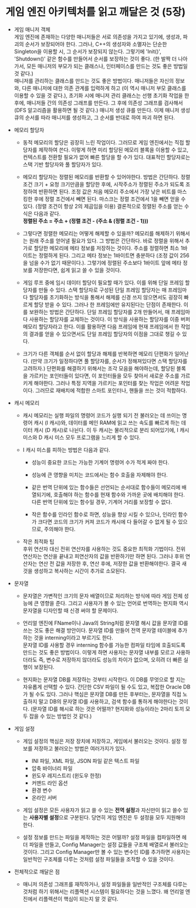 # 게임 엔진 아키텍처를 읽고 깨달은 것 (5장)

- 게임 매니저 객체  
게임 엔진에 존재하는 다양한 매니저들은 서로 의존성을 가지고 있기에, 생성과, 파괴의 순서가 보장되어야 한다. 그러나, C++의 생성자와 소멸자는 단순한 Singleton을 이용할 시, 그 순서가 보장되지 않는다. 그렇기에 'Init()', 'Shutdown()' 같은 함수를 만들어서 순서를 보장하는 것이 좋다. (한 발짝 더 나아가서, 모든 매니저의 부모가 되는 클래스나, 인터페이스를 만드는 것도 좋은 방법일 것 같다.)  
매니저를 관리하는 클래스를 만드는 것도 좋은 방법이다. 매니저들은 자신의 정보와, 다른 매니저에 대한 의존 관계를 입력하게 하고 (이 역시 매니저 부모 클래스를 이용할 수 있을 것 같다.), 초기화 시에 매니저 관리 클래스는 선행 초기화 작업을 한 후에, 매니저들 간의 의존성 그래프를 만든다. 그 후에 의존성 그래프를 검사해서 (DFS 알고리즘을 활용하면 될 것 같다.) 매니저 생성 큐를 만든다. 이제 매니저 생성 큐의 순서를 따라 매니저를 생성하고, 그 순서를 반대로 하여 파괴 하면 된다.

- 메모리 할당자
  - 동적 메모리의 할당은 굉장히 느린 작업이다. 그러므로 게임 엔진에서는 직접 할당자를 제작하여 쓴다. 이렇게 하면 미리 할당된 메모리 블록을 이용할 수 있고, 컨텍스트를 전환할 필요가 없어 빠른 할당을 할 수가 있다. 대표적인 할당자로는 스택 기반 할당자와 풀 할당자가 있다.  

  - 메모리 할당자는 정렬된 메모리를 반환할 수 있어야한다. 방법은 간단하다. 정렬 조건 크기 + 요청 크기만큼을 할당한 후에, 시작주소가 정렬된 주소가 되도록 조정하여 반환하면 된다. 조정 값은 처음 메모리 주소에서 가장 낮은 비트를 마스킹한 후에 정렬 조건에서 빼면 된다. 마스크는 정렬 조건에서 1을 빼면 얻을 수 있다. (정렬 조건이 항상 2의 제곱임을 이용) 결론적으로 정렬된 주소를 얻는 수식은 다음과 같다.  
  **정렬된 주소 = 주소 + (정렬 조건 - (주소 & (정렬 조건 - 1)))**

  - 그렇다면 정렬한 메모리는 어떻게 해제할 수 있을까? 메모리를 해제하기 위해서는 원래 주소를 얻어낼 필요가 있다. 그 방법은 간단하다. 바로 정렬을 위해서 추가로 할당한 메모리에 메타 정보를 저장하는 것이다. 주소를 정렬하면 최소 1바이트는 정렬하게 된다. 그리고 메타 정보는 1바이트면 충분하다 (조정 값이 256을 넘을 수가 없기 때문이다.). 그렇기에 정렬된 주소보다 1바이트 앞에 메타 정보를 저장한다면, 쉽게 읽고 쓸 수 있을 것이다.  

  - 게임 루프 중에 임시 데이터 할당이 필요할 때가 있다. 이를 위해 단일 프레임 할당자를 만들 수 있다. 스택 할당자로 구성된 단일 프레임 할당자는 매 프레임마다 할당자를 초기화하는 방식을 통해서 해제를 신경 쓰지 않으면서도 굉장히 빠르게 할당 받을 수 있다. 그러나 한 프레임에만 유지된다는 단점이 존재한다. 이를 보완하는 방법은 간단하다. 단일 프레임 할당자를 2개 만들어서, 매 프레임마다 사용하는 할당자를 교체하는 것이다. 이 방식을 사용하는 할당자를 이중 버퍼 메모리 할당자라고 한다. 이를 활용하면 다음 프레임에 현재 프레임에서 한 작업의 결과를 얻을 수 있으면서도 단일 프레임 할당자의 이점을 그대로 챙길 수 있다.  

  - 크기가 다른 객체를 순서 없이 할당과 해제를 반복하면 메모리 단편화가 일어난다. (만약 크기가 일정하다면 풀 할당자를, 순서가 정해져있다면 스택 할당자를 고려하자.) 단편화를 해결하기 위해서는 조각 모음을 해야하는데, 할당된 블록을 가르키는 포인터들이 있다면, 이 포인터들을 모두 찾아서 새로운 주소를 가르키게 해야한다. 그러나 특정 지역을 가르키는 포인터를 찾는 작업은 어려운 작업이다. 그러므로 재배치에 적합한 스마트 포인터나, 핸들을 쓰는 것이 적합하다.

- 캐시 메모리

  - 캐시 메모리는 실행 파일의 명령어 코드가 실행 되기 전 불러오는 데 쓰이는 명령어 캐시 (I 캐시)와, 데이터를 메인 RAM에 읽고 쓰는 속도를 빠르게 하는 데이터 캐시 (D 캐시)로 나뉜다. 이 두 캐시는 물리적으로 분리 되어있기에, I 캐시 미스와 D 캐시 미스 모두 프로그램을 느리게 할 수 있다.

  - I 캐시 미스를 피하는 방법은 다음과 같다.

    - 성능이 중요한 코드는 가능한 기계어 명령어 수가 적게 짜야 한다.

    - 성능에 큰 영향을 미치는 코드에서는 함수 호출을 자제해야 한다.
  
    - 같은 번역 단위에 있는 함수들은 선언되는 순서대로 함수들이 메모리에 배열되기에, 호출해야 하는 함수를 현재 함수와 가까운 곳에 배치해야 한다. 다른 번역 단위에 있는 함수일 경우, 기계어 거리를 보장할 수 없다.

    - 작은 함수를 인라인 함수로 하면, 성능을 향상 시킬 수 있으나, 인라인 함수가 크다면 코드의 크기가 커져 코드가 캐시에 다 들어갈 수 없게 될 수 있으므로, 주의해야 한다.

  - 작은 최적화 팁  
    후위 연산자 대신 전위 연산자를 사용하는 것도 중요한 최적화 기법이다. 전위 연산자는 연산을 끝내고 피연산자의 값을 반환하기만 하면 된다. 그러나 후위 연산자는 연산 전 값을 저장한 후, 연산 후에, 저장한 값을 반환해야한다. 결국 새 것을 생성하고 복사하는 시간이 추가로 소모된다.

- 문자열  
  - 문자열은 가변적인 크기의 문자 배열이므로 처리하는 방식에 따라 게임 전체 성능에 큰 영향을 준다. 그리고 사용자가 볼 수 있는 언어로 번역하는 현지화 역시 문자열을 디자인할 때 신경 써야 할 문제이다.  
  
  - 언리얼 엔진에 FName이나 Java의 String처럼 문자열 해시 값을 문자열 ID를 쓰는 것도 좋은 해결 방안이다. 문자열 ID를 만들어 전역 문자열 테이블에 추가하는 것을 interning이라고 부르기도 한다.  
  문자열 ID를 사용할 경우 interning 함수를 가능한 컴파일 타임에 호출되도록 만드는 것도 좋은 방법이다. 이렇게 하면 사용자는 문자열 내부를 모르고 사용하더라도 즉, 변수로 저장하지 않더라도 성능의 차이가 없으며, 오히려 더 빠른 실행이 보장된다.  
  
  - 현지화는 문자열 DB를 저장하는 것부터 시작한다. 이 DB를 무엇으로 할 지는 자유롭게 선택할 수 있다. 간단한 CSV 파일이 될 수도 있고, 복잡한 Oracle DB가 될 수도 있다. 그러나 핵심은 문자열 DB를 만든 후부터는, 문자열을 직접 노출하지 말고 DB의 문자열 ID를 사용하고, 검색 함수를 통하게 해야한다는 것이다. (문자열 ID를 해시로 하는 것은 어떨까? 현지화와 성능이라는 2마리 토끼 모두 잡을 수 있는 방법인 것 같다.)

- 게임 설정

  - 게임 설정의 핵심은 저장 장치에 저장하고, 게임에서 불러오는 것이다. 설정 정보를 저장하고 불러오는 방법은 여러가지가 있다.
    - INI 파일, XML 파일, JSON 파일 같은 텍스트 파일
    - 압축 바이너리 파일
    - 윈도우 레지스트리 (윈도우 한정)
    - 커맨드 라인 옵션
    - 환경 변수
    - 온라인 서버

  - 게임 설정은 모든 사용자가 읽고 쓸 수 있는 **전역 설정**과 자신만이 읽고 쓸수 있는 **사용자별 설정**으로 구분된다. 당연히 게임 엔진은 두 설정을 모두 지원해야 한다.

  - 설정 정보를 만드는 파일을 제작하는 것은 어떨까? 설정 파일을 컴파일하면 헤더 파일을 만들고, Config Manager는 설정 값들을 구조체 배열로서 불러오는 것이다. 그리고 Config Manager만 볼 수 있는 변수인 ID를 추가하면 사용자는 일반적인 구조체를 다루는 것처럼 설정 파일들을 조작할 수 있을 것이다.

- 전체적으로 깨달은 점
  - 매니저 의존성 그래프를 재작하거나, 설정 파일들을 일반적인 구조체를 다루는 것처럼 하기 위해서는 리플렉션 시스템이 필요하다는 것을 느꼈다. 왜 언리얼 엔진에서 리플렉션이 핵심이 되는지 알 것 같다.
